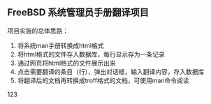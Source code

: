 ## FreeBSD 系统管理员手册翻译项目


项目实施的总体思路：
1. 将系统man手册转换成html格式
2. 将html格式的文件存入数据库，每行显示存为一条记录
3. 通过网页将html格式的文件展示出来
4. 点击需要翻译的条目（行），弹出对话框，输入翻译内容，存入数据库
5. 将翻译后的文档再转换成troff格式的文档，可使用man命令阅读


123


